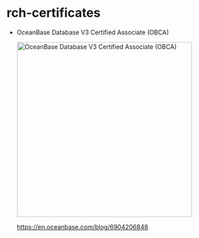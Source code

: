 # rch-certificates

- OceanBase Database V3 Certified Associate (OBCA)
  
  <img src="https://github.com/user-attachments/assets/c0fba5b0-33bb-4283-a91b-78933c370ed6" alt="OceanBase Database V3 Certified Associate (OBCA)" width="400"/>

  https://en.oceanbase.com/blog/6904206848

